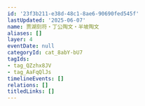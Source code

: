 ```yaml
---
id: '23f3b211-e38d-48c1-8ae6-90690fed545f'
lastUpdated: '2025-06-07'
name: 贾湖刻符・丁公陶文・半坡陶文
aliases: []
layer: 4
eventDate: null
categoryId: cat_8abY-bU7
tagIds:
- tag_QZzhx8JV
- tag_AaFqQlJs
timelineEvents: []
relations: []
titledLinks: []
---
```


